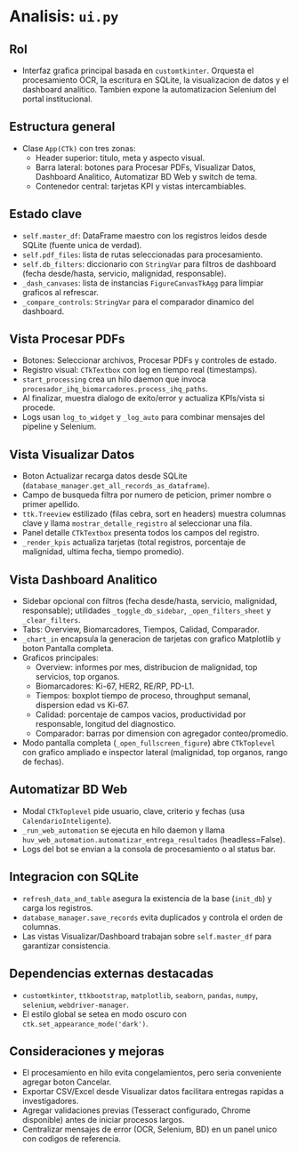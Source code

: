 # Analisis: `ui.py`

## Rol
- Interfaz grafica principal basada en `customtkinter`. Orquesta el procesamiento OCR, la escritura en SQLite, la visualizacion de datos y el dashboard analitico. Tambien expone la automatizacion Selenium del portal institucional.

## Estructura general
- Clase `App(CTk)` con tres zonas:
  - Header superior: titulo, meta y aspecto visual.
  - Barra lateral: botones para Procesar PDFs, Visualizar Datos, Dashboard Analitico, Automatizar BD Web y switch de tema.
  - Contenedor central: tarjetas KPI y vistas intercambiables.

## Estado clave
- `self.master_df`: DataFrame maestro con los registros leidos desde SQLite (fuente unica de verdad).
- `self.pdf_files`: lista de rutas seleccionadas para procesamiento.
- `self.db_filters`: diccionario con `StringVar` para filtros de dashboard (fecha desde/hasta, servicio, malignidad, responsable).
- `_dash_canvases`: lista de instancias `FigureCanvasTkAgg` para limpiar graficos al refrescar.
- `_compare_controls`: `StringVar` para el comparador dinamico del dashboard.

## Vista Procesar PDFs
- Botones: Seleccionar archivos, Procesar PDFs y controles de estado.
- Registro visual: `CTkTextbox` con log en tiempo real (timestamps).
- `start_processing` crea un hilo daemon que invoca `procesador_ihq_biomarcadores.process_ihq_paths`.
- Al finalizar, muestra dialogo de exito/error y actualiza KPIs/vista si procede.
- Logs usan `log_to_widget` y `_log_auto` para combinar mensajes del pipeline y Selenium.

## Vista Visualizar Datos
- Boton Actualizar recarga datos desde SQLite (`database_manager.get_all_records_as_dataframe`).
- Campo de busqueda filtra por numero de peticion, primer nombre o primer apellido.
- `ttk.Treeview` estilizado (filas cebra, sort en headers) muestra columnas clave y llama `mostrar_detalle_registro` al seleccionar una fila.
- Panel detalle `CTkTextbox` presenta todos los campos del registro.
- `_render_kpis` actualiza tarjetas (total registros, porcentaje de malignidad, ultima fecha, tiempo promedio).

## Vista Dashboard Analitico
- Sidebar opcional con filtros (fecha desde/hasta, servicio, malignidad, responsable); utilidades `_toggle_db_sidebar`, `_open_filters_sheet` y `_clear_filters`.
- Tabs: Overview, Biomarcadores, Tiempos, Calidad, Comparador.
- `_chart_in` encapsula la generacion de tarjetas con grafico Matplotlib y boton Pantalla completa.
- Graficos principales:
  - Overview: informes por mes, distribucion de malignidad, top servicios, top organos.
  - Biomarcadores: Ki-67, HER2, RE/RP, PD-L1.
  - Tiempos: boxplot tiempo de proceso, throughput semanal, dispersion edad vs Ki-67.
  - Calidad: porcentaje de campos vacios, productividad por responsable, longitud del diagnostico.
  - Comparador: barras por dimension con agregador conteo/promedio.
- Modo pantalla completa (`_open_fullscreen_figure`) abre `CTkToplevel` con grafico ampliado e inspector lateral (malignidad, top organos, rango de fechas).

## Automatizar BD Web
- Modal `CTkToplevel` pide usuario, clave, criterio y fechas (usa `CalendarioInteligente`).
- `_run_web_automation` se ejecuta en hilo daemon y llama `huv_web_automation.automatizar_entrega_resultados` (headless=False).
- Logs del bot se envian a la consola de procesamiento o al status bar.

## Integracion con SQLite
- `refresh_data_and_table` asegura la existencia de la base (`init_db`) y carga los registros.
- `database_manager.save_records` evita duplicados y controla el orden de columnas.
- Las vistas Visualizar/Dashboard trabajan sobre `self.master_df` para garantizar consistencia.

## Dependencias externas destacadas
- `customtkinter`, `ttkbootstrap`, `matplotlib`, `seaborn`, `pandas`, `numpy`, `selenium`, `webdriver-manager`.
- El estilo global se setea en modo oscuro con `ctk.set_appearance_mode('dark')`.

## Consideraciones y mejoras
- El procesamiento en hilo evita congelamientos, pero seria conveniente agregar boton Cancelar.
- Exportar CSV/Excel desde Visualizar datos facilitara entregas rapidas a investigadores.
- Agregar validaciones previas (Tesseract configurado, Chrome disponible) antes de iniciar procesos largos.
- Centralizar mensajes de error (OCR, Selenium, BD) en un panel unico con codigos de referencia.
